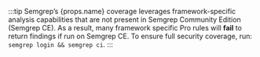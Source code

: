 
:::tip 
Semgrep’s {props.name} coverage leverages framework-specific analysis capabilities that are not present in Semgrep Community Edition (Semgrep CE). As a result, many framework specific Pro rules will **fail** to return findings if run on Semgrep CE. To ensure full security coverage, run: `semgrep login && semgrep ci`.
:::
